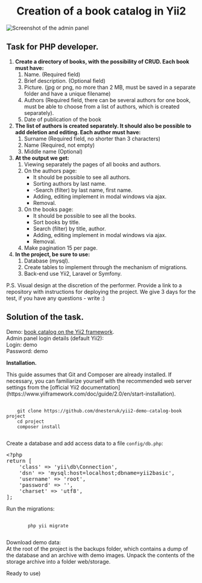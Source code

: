 <p align="center">
    <h1 align="center">Creation of a book catalog in Yii2</h1>
    <image src="screenshot.jpg" alt="Screenshot of the admin panel">
</p>

<h2>Task for PHP developer.</h2>
<p>  
<ol>
			<li> <strong>Create a directory of books, with the possibility of CRUD. Each book must have:</strong>
				<ol>
					<li>Name. (Required field)</li>
					<li>Brief description. (Optional field)</li>
					<li>Picture. (jpg or png, no more than 2 MB, must be saved in a separate folder and have a unique filename)</li>
					<li>Authors (Required field, there can be several authors for one book, must be able to choose from a list of authors, which is created separately).</li>
					<li>Date of publication of the book</li>
				</ol>
			</li>
			<li> <strong>The list of authors is created separately. It should also be possible to add deletion and editing. Each author must have:</strong>
				<ol>
					<li>Surname (Required field, no shorter than 3 characters)</li>
					<li>Name (Required, not empty)</li>
					<li>Middle name (Optional)</li>
				</ol>
			</li>
			<li> <strong>At the output we get:</strong>
				<ol>
					<li>Viewing separately the pages of all books and authors.</li>
					<li>On the authors page:
						<ul>
							<li>It should be possible to see all authors.</li>
							<li>Sorting authors by last name.</li>
							<li>-Search (filter) by last name, first name.</li>
							<li>Adding, editing implement in modal windows via ajax.</li>
							<li>Removal.</li>
						</ul>
					</li>
					<li>On the books page:
						<ul>
							<li>It should be possible to see all the books.</li>
							<li>Sort books by title.</li>
							<li>Search (filter) by title, author.</li>
							<li>Adding, editing implement in modal windows via ajax.</li>
							<li>Removal.</li>
						</ul>
					</li>
					<li>Make pagination 15 per page.</li>
				</ol>
			</li>
			<li> <strong>In the project, be sure to use:</strong>
				<ol>
					<li>Database (mysql).</li>
					<li>Create tables to implement through the mechanism of migrations.</li>
					<li>Back-end use Yii2, Laravel or Symfony.</li>
				</ol>
			</li>
		</ol>
P.S. Visual design at the discretion of the performer. Provide a link to a repository with instructions for deploying the project. We give 3 days for the test, if you have any questions - write :)
</p>

<h2>Solution of the task.</h2>

<p>Demo: <a href="https://books.maze.sbs/">book catalog on the Yii2 framework</a>.<br>
    Admin panel login details (default Yii2):<br>
    Login: demo <br>
    Password: demo
</p>

<strong>Installation.</strong>

<p>This guide assumes that Git and Composer are already installed. If necessary, you can familiarize yourself with the recommended web server settings from the [official Yii2 documentation](https://www.yiiframework.com/doc/guide/2.0/en/start-installation).</p>

<pre>
    <code>
    git clone https://github.com/dnesteruk/yii2-demo-catalog-book project
    cd project
    composer install
    </code>
</pre>

<p>Create a database and add access data to a file <code>config/db.php</code>:</p>
<div class="highlight highlight-text-html-php"><pre><span class="pl-ent">&lt;?php</span>
<span class="pl-k">return</span> [
    <span class="pl-s">'class'</span> =&gt; <span class="pl-s">'yii\db\Connection'</span>,
    <span class="pl-s">'dsn'</span> =&gt; <span class="pl-s">'mysql:host=localhost;dbname=yii2basic'</span>,
    <span class="pl-s">'username'</span> =&gt; <span class="pl-s">'root'</span>,
    <span class="pl-s">'password'</span> =&gt; <span class="pl-s">''</span>,
    <span class="pl-s">'charset'</span> =&gt; <span class="pl-s">'utf8'</span>,
];</pre></div>

<p> Run the migrations: </p>
<pre>
    <code>
        php yii migrate
    </code>
</pre>
<p>
    Download demo data: <br>
   At the root of the project is the backups folder, which contains a dump of the database and an archive with demo images. Unpack the contents of the storage archive into a folder web/storage.</p>
<p>Ready to use)</p> 

